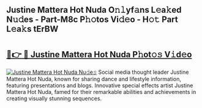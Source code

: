 ## Justine Mattera Hot Nuda O𝚗𝚕yf𝚊ns L𝚎a𝚔ed N𝚞𝚍es - Part-M8c P𝚑𝚘tos Vi𝚍𝚎o - H𝚘𝚝 Part L𝚎a𝚔s tErBW

# <h2><a href="http://kf27b2f.oniu.top/?m=Justine+Mattera+Hot+Nuda">🔗👉 🔴 Justine Mattera Hot Nuda P𝚑ot𝚘𝚜 V𝚒d𝚎o</a></h2>

[![Justine Mattera Hot Nuda Nu𝚍e𝚜](https://i.imgur.com/0qMVB7G.gif)](http://kf27b2f.oniu.top/?m=Justine+Mattera+Hot+Nuda)
Social media thought leader Justine Mattera Hot Nuda, known for sharing dance and lifestyle information, featuring presentations and blogs. Innovative special effects artist Justine Mattera Hot Nuda, famed for their remarkable abilities and achievements in creating visually stunning sequences.  
